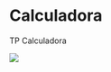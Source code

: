 # Calculadora
TP Calculadora

<div>
  <img src="https://app.box.com/s/ebh42l68qobra9io5brimqmkcvprp6v6"/>
</div>
